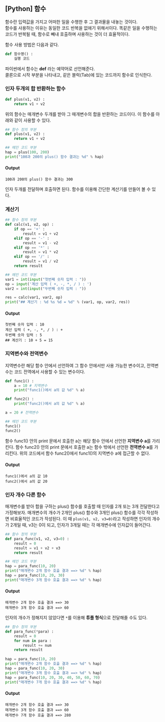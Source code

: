 ## [Python] 함수
함수란 입력값을 가지고 어떠한 일을 수행한 후 그 결과물을 내놓는 것이다.  
함수를 사용하는 이유는 동일한 코드 반복을 없애기 위해서이다. 똑같은 일을 수행하는 코드가 반복될 때, 함수로 빼내 호출하며 사용하는 것이 더 효율적이다.

함수 사용 방법은 다음과 같다.
``` python
def 함수명() :
	실행 코드
```	

파이썬에서 함수는 **def** 라는 예약어로 선언해준다.  
콜론으로 시작 부분을 나타내고, 같은 블럭(Tab)에 있는 코드까지 함수로 인식한다.

### 인자 두개의 합 반환하는 함수
``` python
def plus(v1, v2) :
	return v1 + v2
```

위의 함수는 매개변수 두개를 받아 그 매개변수의 합을 반환하는 코드이다.
이 함수를 아래와 같이 사용할 수 있다.
``` python
## 함수 정의 부분
def plus(v1, v2) :
    return v1 + v2

## 메인 코드 부분
hap = plus(100, 200)
print("100과 200의 plus() 함수 결과는 %d" % hap)
```
#### Output
```
100과 200의 plus() 함수 결과는 300
```
인자 두개를 전달하며 호출하면 된다.
함수를 이용해 간단한 계산기를 만들어 볼 수 있다.

### 계산기
``` python
## 함수 정의 부분
def calc(v1, v2, op) :
    if op == '+' :
        result = v1 + v2
    elif op == '-' :
        result = v1 - v2
    elif op == '*' :
        result = v1 * v2
    elif op == '/' :
        result = v1 / v2
    return result

## 메인 코드 부분
var1 = int(input("첫번째 숫자 입력 : "))
op = input('계산 입력 ( +, -, *, / ) : ')
var2 = int(input("두번째 숫자 입력 : "))

res = calc(var1, var2, op)
print("## 계산기 : %d %s %d = %d" % (var1, op, var2, res))
```

#### Output
```
첫번째 숫자 입력 : 10
계산 입력 ( +, -, *, / ) : +
두번째 숫자 입력 : 5
## 계산기 : 10 + 5 = 15
```

### 지역변수와 전역변수
지역변수란 해당 함수 안에서 선언하여 그 함수 안에서만 사용 가능한 변수이고, 전역변수는 코드 전역에서 사용할 수 있는 변수이다.
``` python
def func1() :
    a = 10 # 지역변수
    print("func1()에서 a의 값 %d" % a)

def func2() :
    print("func2()에서 a의 값 %d" % a)

a = 20 # 전역변수

## 메인 코드 부분
func1()
func2()
```

함수 func1() 안의 print 문에서  호출한 a는 해당 함수 안에서 선언한 **지역변수 a**를 가리킨다.
함수 func2() 안의 print 문에서 호출한 a는 함수 밖에서 선언한 **전역변수 a**를 가리킨다. 
위의 코드에서 함수 func2()에서 func1()의 지역변수 a에 접근할 수 없다.
#### Output
```
func1()에서 a의 값 10
func2()에서 a의 값 20
```

### 인자 개수 다른 함수
매개변수를 받아 합을 구하는 plus() 함수를 호출할 때 인자를 2개 또는 3개 전달한다고 가정해보자. 매개변수의 개수가 2개인 plus() 함수와 3개인 plus() 함수를 각각 작성하면 비효율적인 코드가 작성된다. 이 때 `plus(v1, v2, v3=0)`라고 작성하면 인자의 개수가 2개일 때, v3는 0이 되고, 인자가 3개일 때는 각 매개변수에 인자값이 들어간다. 

``` python
## 함수 정의 부분
def para_func(v1, v2, v3=0) :
    result = 0
    result = v1 + v2 + v3
    return result

## 메인 코드 부분
hap = para_func(10, 20)
print("매개변수 2개 함수 호출 결과 ==> %d" % hap)
hap = para_func(10, 20, 30)
print("매개변수 3개 함수 호출 결과 ==> %d" % hap)

```

#### Output
```
매개변수 2개 함수 호출 결과 ==> 30
매개변수 3개 함수 호출 결과 ==> 60
```

인자의 개수가 정해지지 않았다면 `*`를 이용해 **튜플 형식**으로 전달해줄 수도 있다.
``` python
## 함수 정의 부분
def para_func(*para) :
    result = 0
    for num in para :
        result += num
    return result
    
hap = para_func(10, 20)
print("매개변수 2개 함수 호출 결과 ==> %d" % hap)
hap = para_func(10, 20, 30)
print("매개변수 3개 함수 호출 결과 ==> %d" % hap)
hap = para_func(10, 20, 30, 40, 50, 60, 70)
print("매개변수 7개 함수 호출 결과 ==> %d" % hap)
```

#### Output
```
매개변수 2개 함수 호출 결과 ==> 30
매개변수 3개 함수 호출 결과 ==> 60
매개변수 7개 함수 호출 결과 ==> 280
```